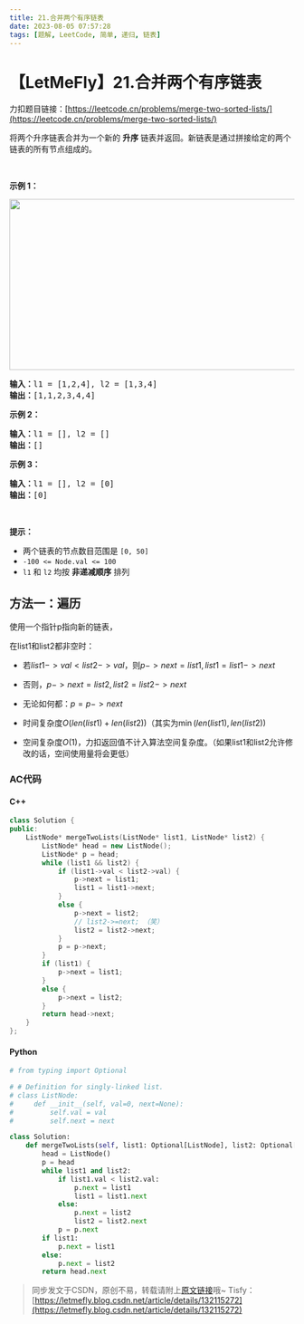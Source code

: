 ```yaml
---
title: 21.合并两个有序链表
date: 2023-08-05 07:57:28
tags: [题解, LeetCode, 简单, 递归, 链表]
---
```


# 【LetMeFly】21.合并两个有序链表

力扣题目链接：[https://leetcode.cn/problems/merge-two-sorted-lists/](https://leetcode.cn/problems/merge-two-sorted-lists/)

<p>将两个升序链表合并为一个新的 <strong>升序</strong> 链表并返回。新链表是通过拼接给定的两个链表的所有节点组成的。 </p>

<p> </p>

<p><strong>示例 1：</strong></p>
<img alt="" src="https://assets.leetcode.com/uploads/2020/10/03/merge_ex1.jpg" style="width: 662px; height: 302px;" />
<pre>
<strong>输入：</strong>l1 = [1,2,4], l2 = [1,3,4]
<strong>输出：</strong>[1,1,2,3,4,4]
</pre>

<p><strong>示例 2：</strong></p>

<pre>
<strong>输入：</strong>l1 = [], l2 = []
<strong>输出：</strong>[]
</pre>

<p><strong>示例 3：</strong></p>

<pre>
<strong>输入：</strong>l1 = [], l2 = [0]
<strong>输出：</strong>[0]
</pre>

<p> </p>

<p><strong>提示：</strong></p>

<ul>
	<li>两个链表的节点数目范围是 <code>[0, 50]</code></li>
	<li><code>-100 <= Node.val <= 100</code></li>
	<li><code>l1</code> 和 <code>l2</code> 均按 <strong>非递减顺序</strong> 排列</li>
</ul>


    
## 方法一：遍历

使用一个指针p指向新的链表，

在list1和list2都非空时：
   + 若$list1->val < list2->val$，则$p->next = list1, list1 = list1->next$
   + 否则，$p->next = list2, list2 = list2->next$

   + 无论如何都：$p = p->next$

+ 时间复杂度$O(len(list1) + len(list2))$（其实为$\min(len(list1), len(list2))$
+ 空间复杂度$O(1)$，力扣返回值不计入算法空间复杂度。（如果list1和list2允许修改的话，空间使用量将会更低）

### AC代码

#### C++

```cpp
class Solution {
public:
    ListNode* mergeTwoLists(ListNode* list1, ListNode* list2) {
        ListNode* head = new ListNode();
        ListNode* p = head;
        while (list1 && list2) {
            if (list1->val < list2->val) {
                p->next = list1;
                list1 = list1->next;
            }
            else {
                p->next = list2;
                // list2->=next; （笑）
                list2 = list2->next;
            }
            p = p->next;
        }
        if (list1) {
            p->next = list1;
        }
        else {
            p->next = list2;
        }
        return head->next;
    }
};
```

#### Python

```python
# from typing import Optional

# # Definition for singly-linked list.
# class ListNode:
#     def __init__(self, val=0, next=None):
#         self.val = val
#         self.next = next

class Solution:
    def mergeTwoLists(self, list1: Optional[ListNode], list2: Optional[ListNode]) -> Optional[ListNode]:
        head = ListNode()
        p = head
        while list1 and list2:
            if list1.val < list2.val:
                p.next = list1
                list1 = list1.next
            else:
                p.next = list2
                list2 = list2.next
            p = p.next
        if list1:
            p.next = list1
        else:
            p.next = list2
        return head.next
```

> 同步发文于CSDN，原创不易，转载请附上[原文链接](https://blog.letmefly.xyz/2023/08/05/LeetCode%200021.%E5%90%88%E5%B9%B6%E4%B8%A4%E4%B8%AA%E6%9C%89%E5%BA%8F%E9%93%BE%E8%A1%A8/)哦~
> Tisfy：[https://letmefly.blog.csdn.net/article/details/132115272](https://letmefly.blog.csdn.net/article/details/132115272)
